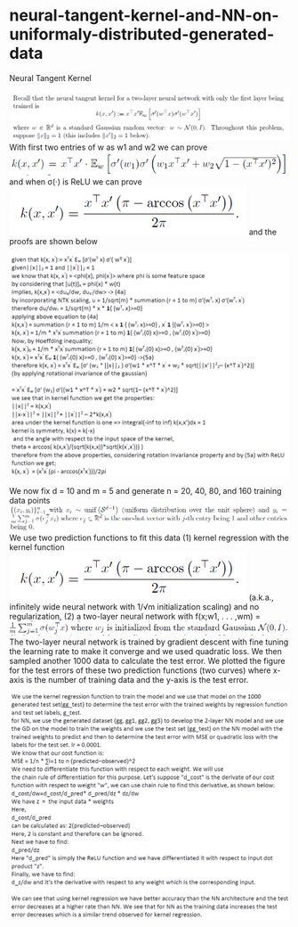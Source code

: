# neural-tangent-kernel-and-NN-on-uniformaly-distributed-generated-data

Neural Tangent Kernel

![e1](e1.PNG)
With first two entries of w as w1 and w2 we can prove ![e2](e2.PNG) and when σ(·) is ReLU we can prove ![e3](e3.PNG) and the proofs are shown below

![e4](e4.PNG)

We now fix d = 10 and m = 5 and generate n = 20, 40, 80, and 160 training data points ![e5](e5.PNG)
We use two prediction functions to fit this data (1) kernel regression with the kernel function ![e3](e3.PNG) (a.k.a., infinitely wide neural network with 1/√m initialization scaling) and no regularization, (2) a two-layer neural network with f(x;w1, . . . ,wm) = ![e6](e6.PNG)
The two-layer neural network is trained by gradient descent with fine tuning the learning rate to make it
converge and we used quadratic loss. We then sampled another 1000 data to calculate the test error. We plotted the figure for the test errors of these two prediction functions (two curves) where x-axis is the number of training data and the y-axis is the test error.

![e7](e7.PNG)
